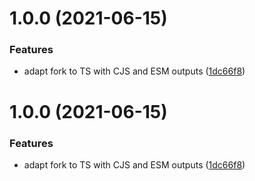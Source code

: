 # 1.0.0 (2021-06-15)


### Features

* adapt fork to TS with CJS and ESM outputs ([1dc66f8](https://github.com/dfh-foundation/iso-3166/commit/1dc66f80d7ba7ff05e5a8a5ff85db82d36c7a6d8))

# 1.0.0 (2021-06-15)


### Features

* adapt fork to TS with CJS and ESM outputs ([1dc66f8](https://github.com/dfh-foundation/iso-3166/commit/1dc66f80d7ba7ff05e5a8a5ff85db82d36c7a6d8))
